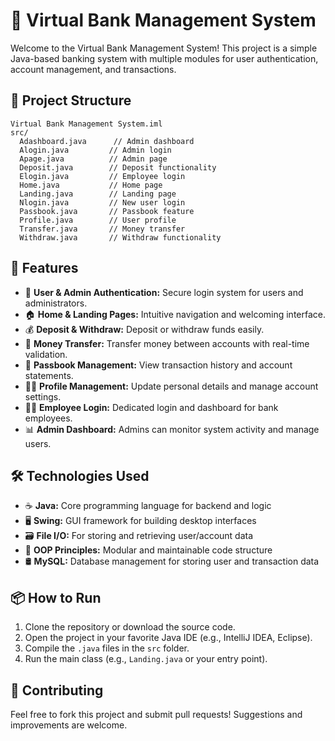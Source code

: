 # 🏦 Virtual Bank Management System

Welcome to the Virtual Bank Management System! This project is a simple Java-based banking system with multiple modules for user authentication, account management, and transactions.

## 📁 Project Structure

```
Virtual Bank Management System.iml
src/
  Adashboard.java      // Admin dashboard
  Alogin.java         // Admin login
  Apage.java          // Admin page
  Deposit.java        // Deposit functionality
  Elogin.java         // Employee login
  Home.java           // Home page
  Landing.java        // Landing page
  Nlogin.java         // New user login
  Passbook.java       // Passbook feature
  Profile.java        // User profile
  Transfer.java       // Money transfer
  Withdraw.java       // Withdraw functionality
```

## 🚀 Features

- 👤 **User & Admin Authentication:** Secure login system for users and administrators.
- 🏠 **Home & Landing Pages:** Intuitive navigation and welcoming interface.
- 💰 **Deposit & Withdraw:** Deposit or withdraw funds easily.
- 🔄 **Money Transfer:** Transfer money between accounts with real-time validation.
- 📒 **Passbook Management:** View transaction history and account statements.
- 🧑‍💼 **Profile Management:** Update personal details and manage account settings.
- 👨‍💻 **Employee Login:** Dedicated login and dashboard for bank employees.
- 📊 **Admin Dashboard:** Admins can monitor system activity and manage users.

## 🛠️ Technologies Used

- ☕ **Java:** Core programming language for backend and logic
- 🖥️ **Swing:** GUI framework for building desktop interfaces
- 🗃️ **File I/O:** For storing and retrieving user/account data
- 🧩 **OOP Principles:** Modular and maintainable code structure
- 🛢️ **MySQL:** Database management for storing user and transaction data

## 📦 How to Run

1. Clone the repository or download the source code.
2. Open the project in your favorite Java IDE (e.g., IntelliJ IDEA, Eclipse).
3. Compile the `.java` files in the `src` folder.
4. Run the main class (e.g., `Landing.java` or your entry point).

## 🙌 Contributing

Feel free to fork this project and submit pull requests! Suggestions and improvements are welcome.


